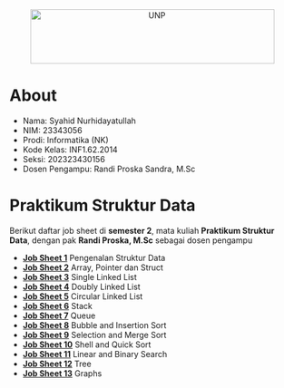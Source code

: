 <div align="center">
  <a href="https://unp.ac.id/">
    <img src="https://unp.ac.id/nfs-assets/all/images/logo_unp_white.png" alt="UNP" height="96" width="430">
  </a>
</div>

# About
* Nama: Syahid Nurhidayatullah
* NIM: 23343056  
* Prodi: Informatika (NK)  
* Kode Kelas: INF1.62.2014  
* Seksi: 202323430156  
* Dosen Pengampu: Randi Proska Sandra, M.Sc  

# Praktikum Struktur Data  
  Berikut daftar job sheet di **semester 2**, mata kuliah **Praktikum Struktur Data**, dengan pak **Randi Proska, M.Sc** sebagai dosen pengampu  
- [**Job Sheet 1**](https://github.com/Zyxcid/Praktikum_Struktur_Data/tree/main/Job%20Sheet%2001) Pengenalan Struktur Data  
- [**Job Sheet 2**](https://github.com/Zyxcid/Praktikum_Struktur_Data/tree/main/Job%20Sheet%2002) Array, Pointer dan Struct  
- [**Job Sheet 3**](https://github.com/Zyxcid/Praktikum_Struktur_Data/tree/main/Job%20Sheet%2003) Single Linked List  
- [**Job Sheet 4**](https://github.com/Zyxcid/Praktikum_Struktur_Data/tree/main/Job%20Sheet%2004) Doubly Linked List  
- [**Job Sheet 5**](https://github.com/Zyxcid/Praktikum_Struktur_Data/tree/main/Job%20Sheet%2005) Circular Linked List  
- [**Job Sheet 6**](https://github.com/Zyxcid/Praktikum_Struktur_Data/tree/main/Job%20Sheet%2006) Stack  
- [**Job Sheet 7**](https://github.com/Zyxcid/Praktikum_Struktur_Data/tree/main/Job%20Sheet%2007) Queue  
- [**Job Sheet 8**](https://github.com/Zyxcid/Praktikum_Struktur_Data/tree/main/Job%20Sheet%2008) Bubble and Insertion Sort  
- [**Job Sheet 9**](https://github.com/Zyxcid/Praktikum_Struktur_Data/tree/main/Job%20Sheet%2009) Selection and Merge Sort  
- [**Job Sheet 10**](https://github.com/Zyxcid/Praktikum_Struktur_Data/tree/main/Job%20Sheet%2010) Shell and Quick Sort  
- [**Job Sheet 11**](https://github.com/Zyxcid/Praktikum_Struktur_Data/tree/main/Job%20Sheet%2011) Linear and Binary Search  
- [**Job Sheet 12**](https://github.com/Zyxcid/Praktikum_Struktur_Data/tree/main/Job%20Sheet%2012) Tree  
- [**Job Sheet 13**](https://github.com/Zyxcid/Praktikum_Struktur_Data/tree/main/Job%20Sheet%2013) Graphs  
